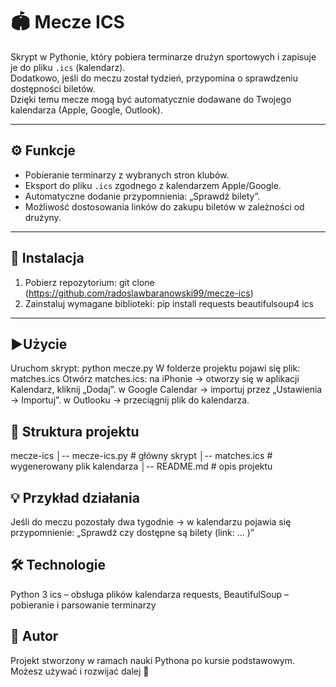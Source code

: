 # 🏟️ Mecze ICS
Skrypt w Pythonie, który pobiera terminarze drużyn sportowych i zapisuje je do pliku `.ics` (kalendarz).  
Dodatkowo, jeśli do meczu został tydzień, przypomina o sprawdzeniu dostępności biletów.  
Dzięki temu mecze mogą być automatycznie dodawane do Twojego kalendarza (Apple, Google, Outlook).

---

## ⚙️ Funkcje
- Pobieranie terminarzy z wybranych stron klubów.
- Eksport do pliku `.ics` zgodnego z kalendarzem Apple/Google.
- Automatyczne dodanie przypomnienia: „Sprawdź bilety”.
- Możliwość dostosowania linków do zakupu biletów w zależności od drużyny.

---

## 🚀 Instalacja
1. Pobierz repozytorium:
   git clone (https://github.com/radoslawbaranowski99/mecze-ics)
2.  Zainstaluj wymagane biblioteki:
    pip install requests beautifulsoup4 ics
    
---

## ️▶️Użycie
Uruchom skrypt:
python mecze.py
W folderze projektu pojawi się plik:
matches.ics
Otwórz matches.ics:
na iPhonie → otworzy się w aplikacji Kalendarz, kliknij „Dodaj”.
w Google Calendar → importuj przez „Ustawienia → Importuj”.
w Outlooku → przeciągnij plik do kalendarza.

## 📂 Struktura projektu
mecze-ics
│-- mecze-ics.py        # główny skrypt
│-- matches.ics     # wygenerowany plik kalendarza
│-- README.md       # opis projektu

## 💡 Przykład działania

Jeśli do meczu pozostały dwa tygodnie → w kalendarzu pojawia się przypomnienie:
„Sprawdź czy dostępne są bilety (link: ... )”

## 🛠️ Technologie

Python 3
ics – obsługa plików kalendarza
requests, BeautifulSoup – pobieranie i parsowanie terminarzy

## 📌 Autor
Projekt stworzony w ramach nauki Pythona po kursie podstawowym.
Możesz używać i rozwijać dalej 🚀
